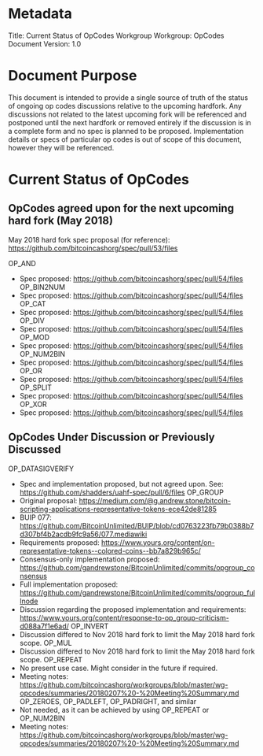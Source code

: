 # Metadata

Title:            Current Status of OpCodes Workgroup
Workgroup:        OpCodes
Document Version: 1.0

# Document Purpose

This document is intended to provide a single source of truth of the status of ongoing op codes
discussions relative to the upcoming hardfork. Any discussions not related to the latest upcoming
fork will be referenced and postponed until the next hardfork or removed entirely if the discussion
is in a complete form and no spec is planned to be proposed. Implementation details or specs of
particular op codes is out of scope of this document, however they will be referenced.

# Current Status of OpCodes

## OpCodes agreed upon for the next upcoming hard fork (May 2018)

May 2018 hard fork spec proposal (for reference): https://github.com/bitcoincashorg/spec/pull/53/files

OP_AND
 * Spec proposed: https://github.com/bitcoincashorg/spec/pull/54/files
OP_BIN2NUM
 * Spec proposed: https://github.com/bitcoincashorg/spec/pull/54/files
OP_CAT
 * Spec proposed: https://github.com/bitcoincashorg/spec/pull/54/files
OP_DIV
 * Spec proposed: https://github.com/bitcoincashorg/spec/pull/54/files
OP_MOD
 * Spec proposed: https://github.com/bitcoincashorg/spec/pull/54/files
OP_NUM2BIN
 * Spec proposed: https://github.com/bitcoincashorg/spec/pull/54/files
OP_OR
 * Spec proposed: https://github.com/bitcoincashorg/spec/pull/54/files
OP_SPLIT
 * Spec proposed: https://github.com/bitcoincashorg/spec/pull/54/files
OP_XOR
 * Spec proposed: https://github.com/bitcoincashorg/spec/pull/54/files

## OpCodes Under Discussion or Previously Discussed

OP_DATASIGVERIFY
 * Spec and implementation proposed, but not agreed upon.  See: https://github.com/shadders/uahf-spec/pull/6/files
OP_GROUP
 * Original proposal: https://medium.com/@g.andrew.stone/bitcoin-scripting-applications-representative-tokens-ece42de81285
 * BUIP 077: https://github.com/BitcoinUnlimited/BUIP/blob/cd0763223fb79b0388b7d307bf4b2acdb9fc9a56/077.mediawiki
 * Requirements proposed: https://www.yours.org/content/on-representative-tokens--colored-coins--bb7a829b965c/
 * Consensus-only implementation proposed: https://github.com/gandrewstone/BitcoinUnlimited/commits/opgroup_consensus
 * Full implementation proposed: https://github.com/gandrewstone/BitcoinUnlimited/commits/opgroup_fullnode
 * Discussion regarding the proposed implementation and requirements: https://www.yours.org/content/response-to-op_group-criticism-d088a7f1e6ad/
OP_INVERT
 * Discussion differed to Nov 2018 hard fork to limit the May 2018 hard fork scope.
OP_MUL
 * Discussion differed to Nov 2018 hard fork to limit the May 2018 hard fork scope.
OP_REPEAT
 * No present use case.  Might consider in the future if required.
 * Meeting notes: https://github.com/bitcoincashorg/workgroups/blob/master/wg-opcodes/summaries/20180207%20-%20Meeting%20Summary.md
OP_ZEROES, OP_PADLEFT, OP_PADRIGHT, and similar
 * Not needed, as it can be achieved by using OP_REPEAT or OP_NUM2BIN
 * Meeting notes: https://github.com/bitcoincashorg/workgroups/blob/master/wg-opcodes/summaries/20180207%20-%20Meeting%20Summary.md

